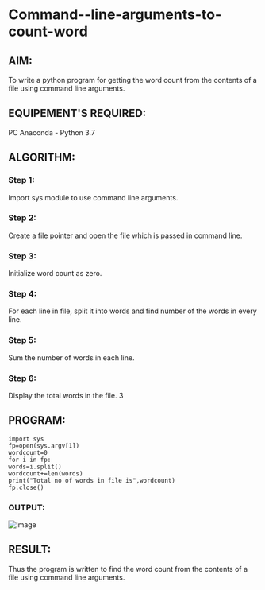 # Command--line-arguments-to-count-word
## AIM:
To write a python program for getting the word count from the contents of a file using command line arguments.
## EQUIPEMENT'S REQUIRED: 
PC
Anaconda - Python 3.7
## ALGORITHM: 
### Step 1:
Import sys module to use command line arguments.
### Step 2: 
 Create a file pointer and open the file which is passed in command line.
### Step 3: 
Initialize word count as zero.
### Step 4:  
For each line in file, split it into words and find number of the words in every line.
### Step 5: 
Sum the number of words in each line.
### Step 6: 
Display the total words in the file. 3
## PROGRAM:
```
import sys
fp=open(sys.argv[1])
wordcount=0
for i in fp:
words=i.split()
wordcount+=len(words)
print("Total no of words in file is",wordcount)
fp.close()
```
### OUTPUT:

![image](https://github.com/user-attachments/assets/313b099f-ba91-41d7-bc63-fc7ecc7f6236)

## RESULT:
Thus the program is written to find the word count from the contents of a file using command line arguments.
